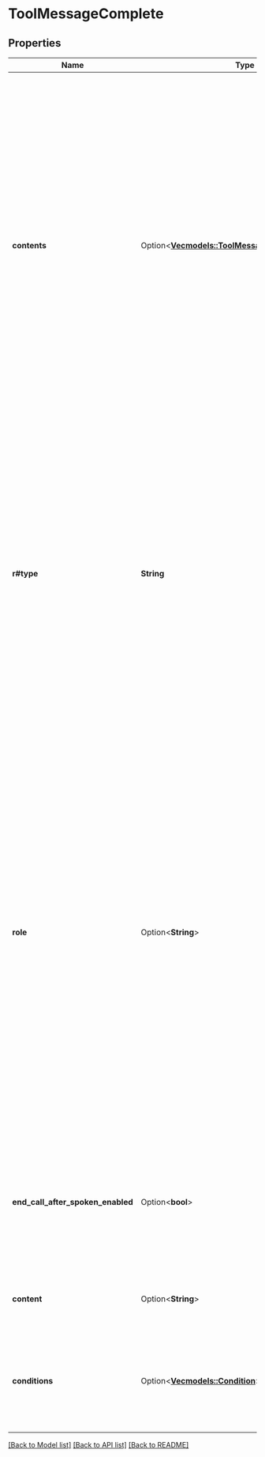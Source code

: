 # ToolMessageComplete

## Properties

Name | Type | Description | Notes
------------ | ------------- | ------------- | -------------
**contents** | Option<[**Vec<models::ToolMessageStartContentsInner>**](ToolMessageStart_contents_inner.md)> | This is an alternative to the `content` property. It allows to specify variants of the same content, one per language.  Usage: - If your assistants are multilingual, you can provide content for each language. - If you don't provide content for a language, the first item in the array will be automatically translated to the active language at that moment.  This will override the `content` property. | [optional]
**r#type** | **String** | This message is triggered when the tool call is complete.  This message is triggered immediately without waiting for your server to respond for async tool calls.  If this message is not provided, the model will be requested to respond.  If this message is provided, only this message will be spoken and the model will not be requested to come up with a response. It's an exclusive OR. | 
**role** | Option<**String**> | This is optional and defaults to \"assistant\".  When role=assistant, `content` is said out loud.  When role=system, `content` is passed to the model in a system message. Example:     system: default one     assistant:     user:     assistant:     user:     assistant:     user:     assistant: tool called     tool: your server response     <--- system prompt as hint     ---> model generates response which is spoken This is useful when you want to provide a hint to the model about what to say next. | [optional]
**end_call_after_spoken_enabled** | Option<**bool**> | This is an optional boolean that if true, the call will end after the message is spoken. Default is false.  This is ignored if `role` is set to `system`.  @default false | [optional]
**content** | Option<**String**> | This is the content that the assistant says when this message is triggered. | [optional]
**conditions** | Option<[**Vec<models::Condition>**](Condition.md)> | This is an optional array of conditions that the tool call arguments must meet in order for this message to be triggered. | [optional]

[[Back to Model list]](../README.md#documentation-for-models) [[Back to API list]](../README.md#documentation-for-api-endpoints) [[Back to README]](../README.md)


